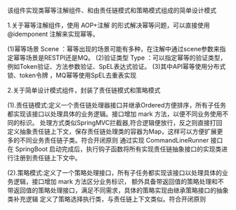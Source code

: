 该组件实现类幂等注解组件、和由责任链模式和策略模式组成的简单设计模式

1.关于幂等注解组件，使用 AOP+注解 的形式解决幂等问题，可以直接使用 @idemponent 注解来实现幂等。

(1)幂等场景 Scene ：幂等出现的场景可能有多种，在注解中通过scene参数来指定幂等场景是RESTPI还是MQ。
(2)验证类型 Type ：可以指定幂等的验证类型，例如Token验证、方法参数验证、SpEL表达式验证。
(3)其中API幂等使用分布式锁、token令牌 ，MQ幂等使用SpEL去重表实现

2.关于简单设计模式组件，封装了责任链模式和策略模式

(1).责任链模式:定义一个责任链处理器接口并继承Ordered方便排序，所有子任务都实现该接口以处理具体的业务逻辑。接口增加 mark 方法，以便不同业务使用不同的标识。
处理方式类似SpringMVC拦截器,符合逻辑便放行，反之则直接打回
定义抽象责任链上下文，保存责任链处理类的容器为Map，这样可以方便扩展更多的不同业务责任链子类。符合开闭原则
通过实现 CommandLineRunner 接口在 SpringBoot 启动完成后，执行钩子函数将所有实现责任链抽象接口的实现类进行注册到责任链上下文中。

(2).策略模式:定义了一个策略处理接口，所有子任务都实现该接口以处理具体的业务逻辑，接口增加 mark 方法区分业务标识，
额外具备带返回值的策略处理和不带返回值的策略处理接口，满足不同需求，具体的策略实现由继承策略接口的抽象类补充逻辑
定义了策略选择执行类，与责任链上下文类似。符合开闭原则








